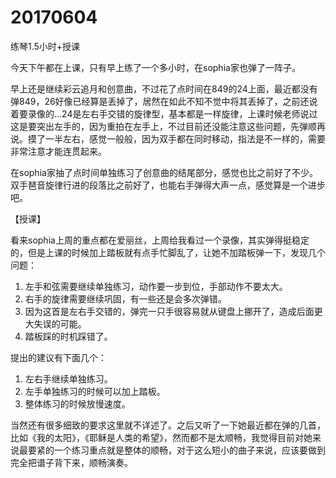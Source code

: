 # 20170604

练琴1.5小时+授课

今天下午都在上课，只有早上练了一个多小时，在sophia家也弹了一阵子。

早上还是继续彩云追月和创意曲，不过花了点时间在849的24上面，最近都没有弹849，26好像已经算是丢掉了，居然在如此不知不觉中将其丢掉了，之前还说着要录像的...24是左右手交错的旋律型，基本都是一样旋律，上课时候老师说过这是要突出左手的，因为重拍在左手上，不过目前还没能注意这些问题，先弹顺再说。摸了一半左右，感觉一般般，因为双手都在同时移动，指法是不一样的，需要非常注意才能连贯起来。

在sophia家抽了点时间单独练习了创意曲的结尾部分，感觉也比之前好了不少。双手琶音旋律行进的段落比之前好了，也能右手弹得大声一点，感觉算是一个进步吧。

【授课】

看来sophia上周的重点都在爱丽丝，上周给我看过一个录像，其实弹得挺稳定的，但是上课的时候加上踏板就有点手忙脚乱了，让她不加踏板弹一下，发现几个问题：

1. 左手和弦需要继续单独练习，动作要一步到位，手部动作不要太大。
2. 右手的旋律需要继续巩固，有一些还是会多次弹错。
3. 因为这首是左右手交错的，弹完一只手很容易就从键盘上挪开了，造成后面更大失误的可能。
4. 踏板踩的时机踩错了。

提出的建议有下面几个：

1. 左右手继续单独练习。
2. 左手单独练习的时候可以加上踏板。
3. 整体练习的时候放慢速度。

当然还有很多细致的要求这里就不详述了。之后又听了一下她最近都在弹的几首，比如《我的太阳》，《耶稣是人类的希望》，然而都不是太顺畅，我觉得目前对她来说最要紧的一个练习重点就是整体的顺畅，对于这么短小的曲子来说，应该要做到完全把谱子背下来，顺畅演奏。

